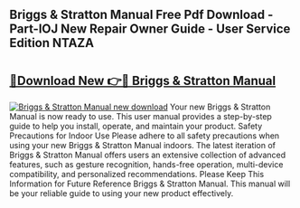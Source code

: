 ## Briggs & Stratton Manual Free Pdf Download - Part-lOJ New Repair Owner Guide - User Service Edition NTAZA

# <h2><a href="http://bc15809.oget.top/?id=Briggs+%26+Stratton+Manual">🔗Download New 👉🔴 Briggs & Stratton Manual</a></h2>

[![Briggs & Stratton Manual new download](https://i.imgur.com/5g1atiW.png)](http://bc15809.oget.top/?id=Briggs+%26+Stratton+Manual)
Your new Briggs & Stratton Manual is now ready to use. This user manual provides a step-by-step guide to help you install, operate, and maintain your product. Safety Precautions for Indoor Use Please adhere to all safety precautions when using your new Briggs & Stratton Manual indoors. The latest iteration of Briggs & Stratton Manual offers users an extensive collection of advanced features, such as gesture recognition, hands-free operation, multi-device compatibility, and personalized recommendations. Please Keep This Information for Future Reference Briggs & Stratton Manual. This manual will be your reliable guide to using your new product effectively.
